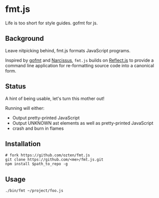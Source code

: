 # fmt.js

Life is too short for style guides. gofmt for js. 

## Background
Leave nitpicking behind, fmt.js formats JavaScript programs.

Inspired by [gofmt](http://golang.org/cmd/gofmt/) and 
[Narcissus](https://github.com/mozilla/narcissus/),
`fmt.js` builds on [Reflect.js](https://github.com/zaach/reflect.js) to provide
a command line application for re-formatting source code into a canonical form.

## Status

A hint of being usable, let's turn this mother out!

Running will either:
* Output pretty-printed JavaScript
* Output UNKNOWN ast elements as well as pretty-printed JavaScript
* crash and burn in flames

## Installation

    # fork https://github.com/ozten/fmt.js
    git clone https://github.com/<me>/fmt.js.git
    npm install $path_to_repo -g

## Usage

    ./bin/fmt ~/project/foo.js